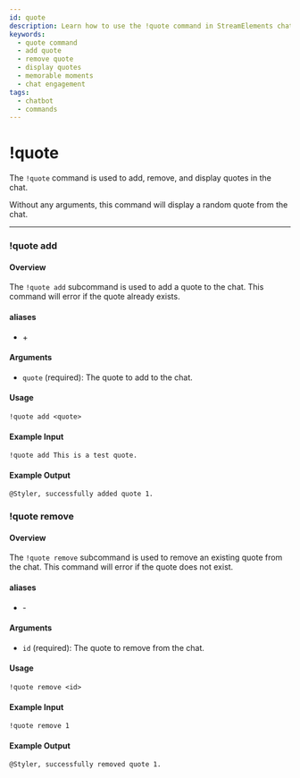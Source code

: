 ```yaml
---
id: quote
description: Learn how to use the !quote command in StreamElements chatbot to add, remove, and display memorable quotes from your Twitch chat. Engage your community by saving and sharing their best moments.
keywords:
  - quote command
  - add quote
  - remove quote
  - display quotes
  - memorable moments
  - chat engagement
tags:
  - chatbot
  - commands
---
```


# !quote

The `!quote` command is used to add, remove, and display quotes in the chat.

Without any arguments, this command will display a random quote from the chat.

---

### !quote add

#### Overview

The `!quote add` subcommand is used to add a quote to the chat. This command will error if the quote already exists.

#### aliases

- \+

#### Arguments

- `quote` (required): The quote to add to the chat.

#### Usage

```
!quote add <quote>
```

#### Example Input

```
!quote add This is a test quote.
```

#### Example Output

```
@Styler, successfully added quote 1. 
```

### !quote remove

#### Overview

The `!quote remove` subcommand is used to remove an existing quote from the chat. This command will error if the quote does not exist.

#### aliases

- \-

#### Arguments

- `id` (required): The quote to remove from the chat.

#### Usage

```
!quote remove <id>
```

#### Example Input

```
!quote remove 1
```

#### Example Output

```
@Styler, successfully removed quote 1. 
```

